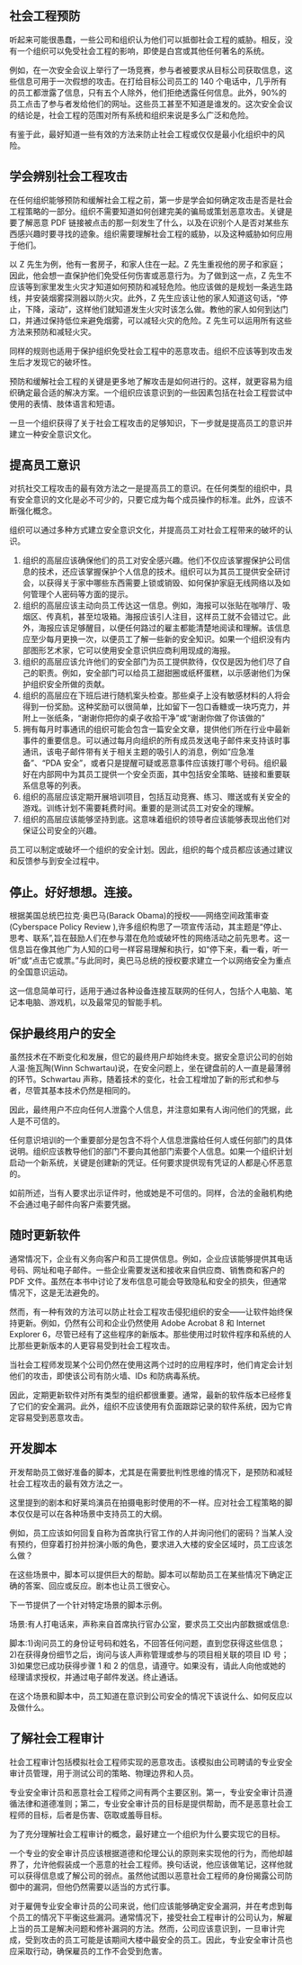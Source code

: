 ## 社会工程预防

听起来可能很愚蠢，一些公司和组织认为他们可以抵御社会工程的威胁。相反，没有一个组织可以免受社会工程的影响，即使是白宫或其他任何著名的系统。

例如，在一次安全会议上举行了一场竞赛，参与者被要求从目标公司获取信息，这些信息可用于一次假想的攻击。在打给目标公司员工的 140 个电话中，几乎所有的员工都泄露了信息，只有五个人除外，他们拒绝透露任何信息。此外，90%的员工点击了参与者发给他们的网址。这些员工甚至不知道是谁发的。这次安全会议的结论是，社会工程的范围对所有系统和组织来说是多么广泛和危险。

有鉴于此，最好知道一些有效的方法来防止社会工程或仅仅是最小化组织中的风险。

## 学会辨别社会工程攻击

在任何组织能够预防和缓解社会工程之前，第一步是学会如何确定攻击是否是社会工程策略的一部分。组织不需要知道如何创建完美的骗局或策划恶意攻击。关键是要了解恶意 PDF 链接被点击的那一刻发生了什么，以及在识别个人是否对某些东西感兴趣时要寻找的迹象。组织需要理解社会工程的威胁，以及这种威胁如何应用于他们。

以 Z 先生为例，他有一套房子，和家人住在一起。Z 先生重视他的房子和家庭；因此，他会想一直保护他们免受任何伤害或恶意行为。为了做到这一点，Z 先生不应该等到家里发生火灾才知道如何预防和减轻危险。他应该做的是规划一条逃生路线，并安装烟雾探测器以防火灾。此外，Z 先生应该让他的家人知道这句话，“停止，下降，滚动”，这样他们就知道发生火灾时该怎么做。教他的家人如何到达门口，并通过保持低位来避免烟雾，可以减轻火灾的危险。Z 先生可以运用所有这些方法来预防和减轻火灾。

同样的规则也适用于保护组织免受社会工程中的恶意攻击。组织不应该等到攻击发生后才发现它的破坏性。

预防和缓解社会工程的关键是更多地了解攻击是如何进行的。这样，就更容易为组织确定最合适的解决方案。一个组织应该意识到的一些因素包括在社会工程尝试中使用的表情、肢体语言和短语。

一旦一个组织获得了关于社会工程攻击的足够知识，下一步就是提高员工的意识并建立一种安全意识文化。

## 提高员工意识

对抗社交工程攻击的最有效方法之一是提高员工的意识。在任何类型的组织中，具有安全意识的文化是必不可少的，只要它成为每个成员操作的标准。此外，应该不断强化概念。

组织可以通过多种方式建立安全意识文化，并提高员工对社会工程带来的破坏的认识。

1.  组织的高层应该确保他们的员工对安全感兴趣。他们不仅应该掌握保护公司信息的技术，还应该掌握保护个人信息的技术。组织可以为其员工提供安全研讨会，以获得关于家中哪些东西需要上锁或销毁、如何保护家庭无线网络以及如何管理个人密码等方面的提示。
2.  组织的高层应该主动向员工传达这一信息。例如，海报可以张贴在咖啡厅、吸烟区、传真机，甚至垃圾箱。海报应该引人注目，这样员工就不会错过它。此外，海报应该足够醒目，以便任何路过的雇主都能清楚地阅读和理解。该信息应至少每月更换一次，以便员工了解一些新的安全知识。如果一个组织没有内部图形艺术家，它可以使用安全意识供应商利用现成的海报。
3.  组织的高层应该允许他们的安全部门为员工提供款待，仅仅是因为他们尽了自己的职责。例如，安全部门可以给员工甜甜圈或纸杯蛋糕，以示感谢他们为保护组织安全所做的贡献。
4.  组织的高层应在下班后进行随机案头检查。那些桌子上没有敏感材料的人将会得到一份奖励。这种奖励可以很简单，比如留下一包口香糖或一块巧克力，并附上一张纸条，“谢谢你把你的桌子收拾干净”或“谢谢你做了你该做的”
5.  拥有每月时事通讯的组织可能会包含一篇安全文章，提供他们所在行业中最新事件的重要信息。可以通过每月向组织的所有成员发送电子邮件来支持该时事通讯，该电子邮件带有关于相关主题的吸引人的消息，例如“应急准备”、“PDA 安全”，或者只是提醒可疑或恶意事件应该拨打哪个号码。组织最好在内部网中为其员工提供一个安全页面，其中包括安全策略、链接和重要联系信息等的列表。
6.  组织的高层应该定期开展培训项目，包括互动竞赛、练习、赠送或有关安全的游戏。训练计划不需要耗费时间。重要的是测试员工对安全的理解。
7.  组织的高层应该能够坚持到底。这意味着组织的领导者应该能够表现出他们对保证公司安全的兴趣。

员工可以制定或破坏一个组织的安全计划。因此，组织的每个成员都应该通过建议和反馈参与到安全过程中。

## 停止。好好想想。连接。

根据美国总统巴拉克·奥巴马(Barack Obama)的授权——网络空间政策审查(Cyberspace Policy Review ),许多组织构思了一项宣传活动，其主题是“停止、思考、联系”,旨在鼓励人们在参与潜在危险或破坏性的网络活动之前先思考。这一信息旨在像其他广为人知的口号一样容易理解和执行，如“停下来，看一看，听一听”或“点击它或票。”与此同时，奥巴马总统的授权要求建立一个以网络安全为重点的全国意识运动。

这一信息简单可行，适用于通过各种设备连接互联网的任何人，包括个人电脑、笔记本电脑、游戏机，以及最常见的智能手机。

## 保护最终用户的安全

虽然技术在不断变化和发展，但它的最终用户却始终未变。据安全意识公司的创始人温·施瓦陶(Winn Schwartau)说，在安全问题上，坐在键盘前的人一直是最薄弱的环节。Schwartau 声称，随着技术的变化，社会工程增加了新的形式和参与者，尽管其基本技术仍然是相同的。

因此，最终用户不应向任何人泄露个人信息，并注意如果有人询问他们的凭据，此人是不可信的。

任何意识培训的一个重要部分是包含不将个人信息泄露给任何人或任何部门的具体说明。组织应该教导他们的部门不要向其他部门索要个人信息。如果一个组织计划启动一个新系统，关键是创建新的凭证。任何要求提供现有凭证的人都是心怀恶意的。

如前所述，当有人要求出示证件时，他或她是不可信的。同样，合法的金融机构绝不会通过电子邮件向客户索要凭据。

## 随时更新软件

通常情况下，企业有义务向客户和员工提供信息。例如，企业应该能够提供其电话号码、网址和电子邮件。一些企业需要发送和接收来自供应商、销售商和客户的 PDF 文件。虽然在本书中讨论了发布信息可能会导致隐私和安全的损失，但通常情况下，这是无法避免的。

然而，有一种有效的方法可以防止社会工程攻击侵犯组织的安全——让软件始终保持更新。例如，仍然有公司和企业仍然使用 Adobe Acrobat 8 和 Internet Explorer 6，尽管已经有了这些程序的新版本。那些使用过时软件程序和系统的人比那些更新版本的人更容易受到社会工程攻击。

当社会工程师发现某个公司仍然在使用这两个过时的应用程序时，他们肯定会计划他们的攻击，即使该公司有防火墙、IDs 和防病毒系统。

因此，定期更新软件对所有类型的组织都很重要。通常，最新的软件版本已经修复了它们的安全漏洞。此外，组织不应该使用有负面跟踪记录的软件系统，因为它肯定容易受到恶意攻击。

## 开发脚本

开发帮助员工做好准备的脚本，尤其是在需要批判性思维的情况下，是预防和减轻社会工程攻击的最有效方法之一。

这里提到的剧本和好莱坞演员在拍摄电影时使用的不一样。应对社会工程策略的脚本仅仅是可以在各种场景中支持员工的大纲。

例如，员工应该如何回复自称为首席执行官工作的人并询问他们的密码？当某人没有预约，但穿着打扮并扮演小贩的角色，要求进入大楼的安全区域时，员工应该怎么做？

在这些场景中，脚本可以提供巨大的帮助。脚本可以帮助员工在某些情况下确定正确的答案、回应或反应。剧本也让员工很安心。

下一节提供了一个针对特定场景的脚本示例。

场景:有人打电话来，声称来自首席执行官办公室，要求员工交出内部数据或信息:

脚本:1)询问员工的身份证号码和姓名，不回答任何问题，直到您获得这些信息；2)在获得身份细节之后，询问与该人声称管理或参与的项目相关联的项目 ID 号；3)如果您已成功获得步骤 1 和 2 的信息，请遵守。如果没有，请此人向他或她的经理请求授权，并通过电子邮件发送。终止通话。

在这个场景和脚本中，员工知道在意识到公司安全的情况下该说什么、如何反应以及做什么。

## 了解社会工程审计

社会工程审计包括模拟社会工程师实现的恶意攻击。该模拟由公司聘请的专业安全审计员管理，用于测试公司的策略、物理边界和人员。

专业安全审计员和恶意社会工程师之间有两个主要区别。第一，专业安全审计员遵循法律和道德准则；第二，专业安全审计员的目标是提供帮助，而不是恶意社会工程师的目标，后者是伤害、窃取或羞辱目标。

为了充分理解社会工程审计的概念，最好建立一个组织为什么要实现它的目标。

一个专业的安全审计员应该根据道德和伦理公认的原则来实现他的行为，而他却越界了，允许他假装成一个恶意的社会工程师。换句话说，他应该做笔记，这样他就可以获得信息或了解公司的弱点。虽然他试图以恶意社会工程师的身份揭露公司防御中的漏洞，但他仍然需要以适当的方式行事。

对于雇佣专业安全审计员的公司来说，他们应该能够确定安全漏洞，并在考虑到每个员工的情况下平衡这些漏洞。通常情况下，接受社会工程审计的公司认为，解雇上当的员工是解决问题和修补漏洞的方法。然而，公司应该意识到，一旦审计完成，受到攻击的员工可能是该期间大楼中最安全的员工。因此，专业安全审计员也应采取行动，确保雇员的工作不会受到危害。